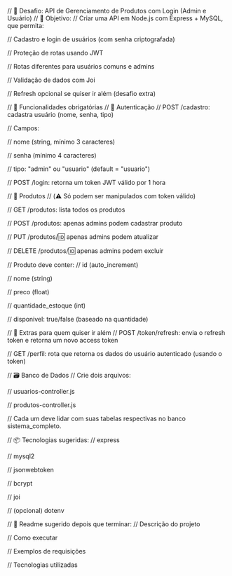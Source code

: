 

// 🚀 Desafio: API de Gerenciamento de Produtos com Login (Admin e Usuário)
// 🎯 Objetivo:
// Criar uma API em Node.js com Express + MySQL, que permita:

// Cadastro e login de usuários (com senha criptografada)

// Proteção de rotas usando JWT

// Rotas diferentes para usuários comuns e admins

// Validação de dados com Joi

// Refresh opcional se quiser ir além (desafio extra)

// 🔧 Funcionalidades obrigatórias
// 👥 Autenticação
// POST /cadastro: cadastra usuário (nome, senha, tipo)

// Campos:

// nome (string, mínimo 3 caracteres)

// senha (mínimo 4 caracteres)

// tipo: "admin" ou "usuario" (default = "usuario")

// POST /login: retorna um token JWT válido por 1 hora

// 🛒 Produtos
// (⚠️ Só podem ser manipulados com token válido)

// GET /produtos: lista todos os produtos

// POST /produtos: apenas admins podem cadastrar produto

// PUT /produtos/:id: apenas admins podem atualizar

// DELETE /produtos/:id: apenas admins podem excluir

// Produto deve conter:
// id (auto_increment)

// nome (string)

// preco (float)

// quantidade_estoque (int)

// disponivel: true/false (baseado na quantidade)

// 🧰 Extras para quem quiser ir além
// POST /token/refresh: envia o refresh token e retorna um novo access token

// GET /perfil: rota que retorna os dados do usuário autenticado (usando o token)

// 🗃️ Banco de Dados
// Crie dois arquivos:

// usuarios-controller.js

// produtos-controller.js

// Cada um deve lidar com suas tabelas respectivas no banco sistema_completo.

// 📦 Tecnologias sugeridas:
// express

// mysql2

// jsonwebtoken

// bcrypt

// joi

// (opcional) dotenv

// 📄 Readme sugerido depois que terminar:
// Descrição do projeto

// Como executar

// Exemplos de requisições

// Tecnologias utilizadas